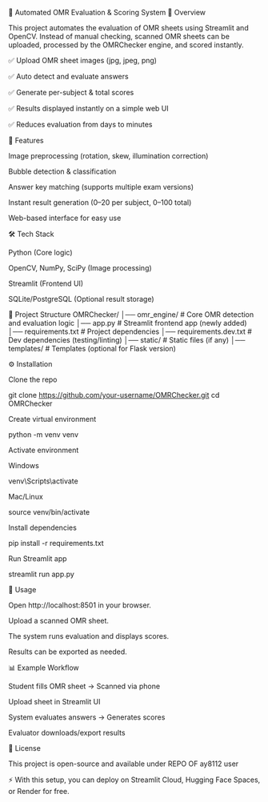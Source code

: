 📝 Automated OMR Evaluation & Scoring System
📌 Overview

This project automates the evaluation of OMR sheets using Streamlit and OpenCV.
Instead of manual checking, scanned OMR sheets can be uploaded, processed by the OMRChecker engine, and scored instantly.

✅ Upload OMR sheet images (jpg, jpeg, png)

✅ Auto detect and evaluate answers

✅ Generate per-subject & total scores

✅ Results displayed instantly on a simple web UI

✅ Reduces evaluation from days to minutes

🚀 Features

Image preprocessing (rotation, skew, illumination correction)

Bubble detection & classification

Answer key matching (supports multiple exam versions)

Instant result generation (0–20 per subject, 0–100 total)

Web-based interface for easy use

🛠️ Tech Stack

Python (Core logic)

OpenCV, NumPy, SciPy (Image processing)

Streamlit (Frontend UI)

SQLite/PostgreSQL (Optional result storage)

📂 Project Structure
OMRChecker/
│── omr_engine/        # Core OMR detection and evaluation logic
│── app.py             # Streamlit frontend app (newly added)
│── requirements.txt   # Project dependencies
│── requirements.dev.txt # Dev dependencies (testing/linting)
│── static/            # Static files (if any)
│── templates/         # Templates (optional for Flask version)

⚙️ Installation

Clone the repo

git clone https://github.com/your-username/OMRChecker.git
cd OMRChecker


Create virtual environment

python -m venv venv


Activate environment

Windows

venv\Scripts\activate


Mac/Linux

source venv/bin/activate


Install dependencies

pip install -r requirements.txt


Run Streamlit app

streamlit run app.py

🎯 Usage

Open http://localhost:8501 in your browser.

Upload a scanned OMR sheet.

The system runs evaluation and displays scores.

Results can be exported as needed.

📊 Example Workflow

Student fills OMR sheet → Scanned via phone

Upload sheet in Streamlit UI

System evaluates answers → Generates scores

Evaluator downloads/export results

📜 License

This project is open-source and available under REPO OF ay8112 user

⚡ With this setup, you can deploy on Streamlit Cloud, Hugging Face Spaces, or Render for free.
